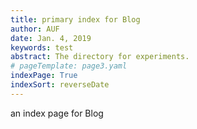 ```yaml
---
title: primary index for Blog 
author: AUF
date: Jan. 4, 2019
keywords: test
abstract: The directory for experiments.
# pageTemplate: page3.yaml
indexPage: True 
indexSort: reverseDate
---
```


an index page for Blog 




